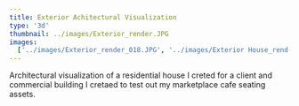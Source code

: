 ```yaml
---
title: Exterior Achitectural Visualization
type: '3d'
thumbnail: ../images/Exterior_render.JPG
images:
  ['../images/Exterior_render_018.JPG', '../images/Exterior House_rend-01.JPG']
---
```


Architectural visualization of a residential house I creted for a client
and commercial building I cretaed to test out
my marketplace cafe seating assets.
